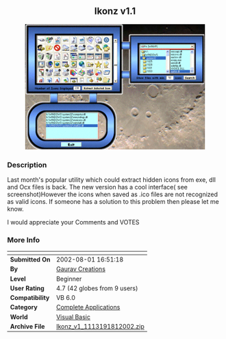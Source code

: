 ﻿<div align="center">

## Ikonz v1\.1

<img src="PIC200281738325175.gif">
</div>

### Description

Last month's popular utility which could extract hidden icons from exe, dll and Ocx files is back. The new version has a cool interface( see screenshot)However the icons when saved as .ico files are not recognized as valid icons. If someone has a solution to this problem then please let me know.

I would appreciate your Comments and VOTES
 
### More Info
 


<span>             |<span>
---                |---
**Submitted On**   |2002-08-01 16:51:18
**By**             |[Gaurav Creations](https://github.com/Planet-Source-Code/PSCIndex/blob/master/ByAuthor/gaurav-creations.md)
**Level**          |Beginner
**User Rating**    |4.7 (42 globes from 9 users)
**Compatibility**  |VB 6\.0
**Category**       |[Complete Applications](https://github.com/Planet-Source-Code/PSCIndex/blob/master/ByCategory/complete-applications__1-27.md)
**World**          |[Visual Basic](https://github.com/Planet-Source-Code/PSCIndex/blob/master/ByWorld/visual-basic.md)
**Archive File**   |[Ikonz\_v1\_1113191812002\.zip](https://github.com/Planet-Source-Code/gaurav-creations-ikonz-v1-1__1-37485/archive/master.zip)








